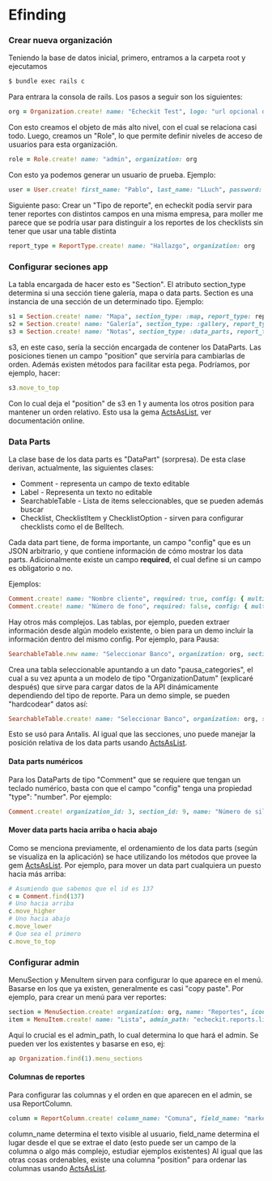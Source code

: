 # Efinding


### Crear nueva organización

Teniendo la base de datos inicial, primero, entramos a la carpeta root y ejecutamos 

```sh
$ bundle exec rails c
```
Para entrara la consola de rails. Los pasos a seguir son los siguientes:
```ruby
org = Organization.create! name: "Echeckit Test", logo: "url opcional de logo"
```
Con esto creamos el objeto de más alto nivel, con el cual se relaciona casi todo.
Luego, creamos un "Role", lo que permite definir niveles de acceso de usuarios para esta organización.
```ruby
role = Role.create! name: "admin", organization: org
```
Con esto ya podemos generar un usuario de prueba. Ejemplo:
```ruby
user = User.create! first_name: "Pablo", last_name: "LLuch", password: "12345678", role: role, email: "test@ewin.cl"
```
Siguiente paso: Crear un "Tipo de reporte", en echeckit podía servir para tener reportes con distintos campos en una misma empresa, para moller me parece que se podría usar para distinguir a los reportes de los checklists sin tener que usar una table distinta
```ruby
report_type = ReportType.create! name: "Hallazgo", organization: org
```

### Configurar seciones app

La tabla encargada de hacer esto es "Section". El atributo section_type determina si una sección tiene galería, mapa o data parts. Section es una instancia de una sección de un determinado tipo.
Ejemplo:
```ruby
s1 = Section.create! name: "Mapa", section_type: :map, report_type: report_type
s2 = Section.create! name: "Galería", section_type: :gallery, report_type: report_type
s3 = Section.create! name: "Notas", section_type: :data_parts, report_type: report_type
```
s3, en este caso, sería la sección encargada de contener los DataParts.
Las posiciones tienen un campo "position" que serviría para cambiarlas de orden. Además existen métodos para facilitar esta pega. Podríamos, por ejemplo, hacer:
```ruby
s3.move_to_top
```
Con lo cual deja el "position" de s3 en 1 y aumenta los otros position para mantener un orden relativo.
Esto usa la gema  [ActsAsList], ver documentación online.
### Data Parts
La clase base de los data parts es "DataPart" (sorpresa). De esta clase derivan, actualmente, las siguientes clases:
* Comment - representa un campo de texto editable
* Label - Representa un texto no editable
* SearchableTable - Lista de items seleccionables, que se pueden además buscar
* Checklist, ChecklistItem y ChecklistOption - sirven para configurar checklists como el de Belltech.

Cada data part tiene, de forma importante, un campo "config" que es un JSON arbitrario, y que contiene información de cómo mostrar los data parts.
Adicionalmente existe un campo **required**, el cual define si un campo es obligatorio o no.

Ejemplos:
```ruby
Comment.create! name: "Nombre cliente", required: true, config: { multiline: false, type: "text" }, section: s3, organization: org
Comment.create! name: "Número de fono", required: false, config: { multiline: false, type: "number" }, section: s3, organization: org
```
Hay otros más complejos. Las tablas, por ejemplo, pueden extraer información desde algún modelo existente, o bien para un demo incluir la información dentro del mismo config. Por ejemplo, para Pausa:

```ruby
SearchableTable.new name: "Seleccionar Banco", organization: org, section: s3, config: {"source": {"collection_name": "pausa_categories"}}
```
Crea una tabla seleccionable apuntando a un dato "pausa_categories", el cual a su vez apunta a un modelo de tipo "OrganizationDatum" (explicaré después) que sirve para cargar datos de la API dinámicamente dependiendo del tipo de reporte. Para un demo simple, se pueden "hardcodear" datos así:
```ruby
SearchableTable.create! name: "Seleccionar Banco", organization: org, section: s3, config: {"source"=>{"models"=>[{"attributes"=>{"name"=>"Banco de Chile"}}, {"attributes"=>{"name"=>"BCI"}}, {"attributes"=>{"name"=>"Santander"}}, {"attributes"=>{"name"=>"BBVA"}}]}}
```
Esto se usó para Antalis. Al igual que las secciones, uno puede manejar la posición relativa de los data parts usando [ActsAsList].

#### Data parts numéricos

Para los DataParts de tipo "Comment" que se requiere que tengan un teclado numérico, basta con que el campo "config" tenga una propiedad "type": "number". Por ejemplo:

```ruby
Comment.create! organization_id: 3, section_id: 9, name: "Número de sillón", config: { "type" : "number", "hint" : "Ingrese el número de sillón" }
```

#### Mover data parts hacia arriba o hacia abajo

Como se menciona previamente, el ordenamiento de los data parts (según se visualiza en la aplicación) se hace utilizando los métodos que provee la gem  [ActsAsList]. Por ejemplo, para mover un data part cualquiera un puesto hacia más arriba:

```ruby
# Asumiendo que sabemos que el id es 137
c = Comment.find(137)
# Uno hacia arriba
c.move_higher
# Uno hacia abajo
c.move_lower
# Que sea el primero
c.move_to_top
```

### Configurar admin

MenuSection y MenuItem sirven para configurar lo que aparece en el menú. Basarse en los que ya existen, generalmente es casi "copy paste". Por ejemplo, para crear un menú para ver reportes:

```ruby
section = MenuSection.create! organization: org, name: "Reportes", icon: "file-text-o", admin_path: "echeckit.reportes"
item = MenuItem.create! name: "Lista", admin_path: "echeckit.reports.list", menu_section: section
```
Aquí lo crucial es el admin_path, lo cual determina lo que hará el admin. Se pueden ver los existentes y basarse en eso, ej: 
```ruby
ap Organization.find(1).menu_sections
```

#### Columnas de reportes

Para configurar las columnas y el orden en que aparecen en el admin, se usa ReportColumn. 

```ruby
column = ReportColumn.create! column_name: "Comuna", field_name: "marked_location_attributes.commune", report_type: report_type, data_type: :text
```

column_name determina el texto visible al usuario, field_name determina el lugar desde el que se extrae el dato (esto puede ser un campo de la columna o algo más complejo, estudiar ejemplos existentes)
Al igual que las otras cosas ordenables, existe una columna "position" para ordenar las columnas usando [ActsAsList].

[ActsAsList]: <https://github.com/swanandp/acts_as_list>

